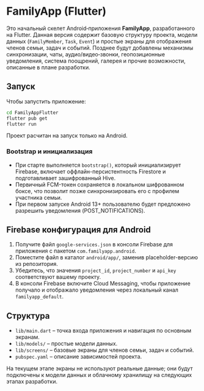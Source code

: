 # FamilyApp (Flutter)

Это начальный скелет Android‑приложения **FamilyApp**, разработанного на Flutter.
Данная версия содержит базовую структуру проекта, модели данных (`FamilyMember`,
`Task`, `Event`) и простые экраны для отображения членов семьи, задач и событий.
Позднее будут добавлены механизмы синхронизации, чаты, аудио/видео‑звонки, геопозиционные
уведомления, система поощрений, галерея и прочие возможности, описанные в плане
разработки.

## Запуск

Чтобы запустить приложение:

```bash
cd FamilyAppFlutter
flutter pub get
flutter run
```

Проект расчитан на запуск только на Android.

### Bootstrap и инициализация

- При старте выполняется `bootstrap()`, который инициализирует Firebase, включает оффлайн-персистентность Firestore и подготавливает зашифрованный Hive.
- Первичный FCM-токен сохраняется в локальном шифрованном боксе, что позволит позже синхронизировать его с профилем участника семьи.
- При первом запуске Android 13+ пользователю будет предложено разрешить уведомления (POST_NOTIFICATIONS).

## Firebase конфигурация для Android

1. Получите файл `google-services.json` в консоли Firebase для приложения с пакетом `com.familyapp.android`.
2. Поместите файл в каталог `android/app/`, заменив placeholder-версию из репозитория.
3. Убедитесь, что значения `project_id`, `project_number` и `api_key` соответствуют вашему проекту.
4. В консоли Firebase включите Cloud Messaging, чтобы приложение получало и отображало уведомления через локальный канал `familyapp_default`.

## Структура

- `lib/main.dart` – точка входа приложения и навигация по основным экранам.
- `lib/models/` – простые модели данных.
- `lib/screens/` – базовые экраны для членов семьи, задач и событий.
- `pubspec.yaml` – описание зависимостей проекта.

На текущем этапе экраны не используют реальные данные; они будут
подключены к модели данных и облачному хранилищу на следующих этапах разработки.
